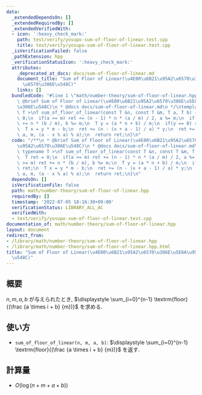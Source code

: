 ```yaml
---
data:
  _extendedDependsOn: []
  _extendedRequiredBy: []
  _extendedVerifiedWith:
  - icon: ':heavy_check_mark:'
    path: test/verify/yosupo-sum-of-floor-of-linear.test.cpp
    title: test/verify/yosupo-sum-of-floor-of-linear.test.cpp
  _isVerificationFailed: false
  _pathExtension: hpp
  _verificationStatusIcon: ':heavy_check_mark:'
  attributes:
    _deprecated_at_docs: docs/sum-of-floor-of-linear.md
    document_title: "Sum of Floor of Linear(\u4E00\u6B21\u95A2\u6570\u306E\u5E8A\u95A2\
      \u6570\u306E\u548C)"
    links: []
  bundledCode: "#line 1 \"math/number-theory/sum-of-floor-of-linear.hpp\"\n/**\n *\
    \ @brief Sum of Floor of Linear(\u4E00\u6B21\u95A2\u6570\u306E\u5E8A\u95A2\u6570\
    \u306E\u548C)\n * @docs docs/sum-of-floor-of-linear.md\n */\ntemplate< typename\
    \ T >\nT sum_of_floor_of_linear(const T &n, const T &m, T a, T b) {\n  T ret =\
    \ 0;\n  if(a >= m) ret += (n - 1) * n * (a / m) / 2, a %= m;\n  if(b >= m) ret\
    \ += n * (b / m), b %= m;\n  T y = (a * n + b) / m;\n  if(y == 0) return ret;\n\
    \  T x = y * m - b;\n  ret += (n - (x + a - 1) / a) * y;\n  ret += sum_of_floor_of_linear(y,\
    \ a, m, (a - x % a) % a);\n  return ret;\n}\n"
  code: "/**\n * @brief Sum of Floor of Linear(\u4E00\u6B21\u95A2\u6570\u306E\u5E8A\
    \u95A2\u6570\u306E\u548C)\n * @docs docs/sum-of-floor-of-linear.md\n */\ntemplate<\
    \ typename T >\nT sum_of_floor_of_linear(const T &n, const T &m, T a, T b) {\n\
    \  T ret = 0;\n  if(a >= m) ret += (n - 1) * n * (a / m) / 2, a %= m;\n  if(b\
    \ >= m) ret += n * (b / m), b %= m;\n  T y = (a * n + b) / m;\n  if(y == 0) return\
    \ ret;\n  T x = y * m - b;\n  ret += (n - (x + a - 1) / a) * y;\n  ret += sum_of_floor_of_linear(y,\
    \ a, m, (a - x % a) % a);\n  return ret;\n}\n"
  dependsOn: []
  isVerificationFile: false
  path: math/number-theory/sum-of-floor-of-linear.hpp
  requiredBy: []
  timestamp: '2022-07-05 18:16:30+09:00'
  verificationStatus: LIBRARY_ALL_AC
  verifiedWith:
  - test/verify/yosupo-sum-of-floor-of-linear.test.cpp
documentation_of: math/number-theory/sum-of-floor-of-linear.hpp
layout: document
redirect_from:
- /library/math/number-theory/sum-of-floor-of-linear.hpp
- /library/math/number-theory/sum-of-floor-of-linear.hpp.html
title: "Sum of Floor of Linear(\u4E00\u6B21\u95A2\u6570\u306E\u5E8A\u95A2\u6570\u306E\
  \u548C)"
---
```

## 概要

$n, m, a, b$ が与えられたとき, $\displaystyle \sum_{i=0}^{n-1} \textrm{floor}{(\frac {a \times i + b} {m})}$ を求める.

## 使い方

* `sum_of_floor_of_linear(n, m, a, b)`: $\displaystyle \sum_{i=0}^{n-1} \textrm{floor}{(\frac {a \times i + b} {m})}$ を返す.

## 計算量

* $O(\log (n + m + a + b))$
